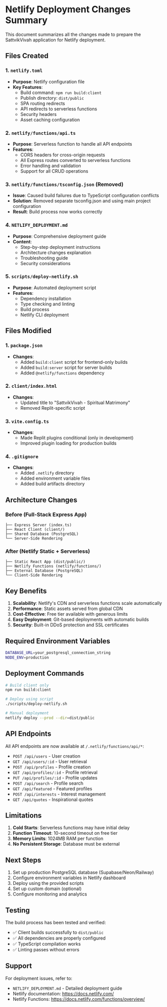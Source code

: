 # Netlify Deployment Changes Summary

This document summarizes all the changes made to prepare the SattvikVivah application for Netlify deployment.

## Files Created

### 1. `netlify.toml`
- **Purpose**: Netlify configuration file
- **Key Features**:
  - Build command: `npm run build:client`
  - Publish directory: `dist/public`
  - SPA routing redirects
  - API redirects to serverless functions
  - Security headers
  - Asset caching configuration

### 2. `netlify/functions/api.ts`
- **Purpose**: Serverless function to handle all API endpoints
- **Features**:
  - CORS headers for cross-origin requests
  - All Express routes converted to serverless functions
  - Error handling and validation
  - Support for all CRUD operations

### 3. `netlify/functions/tsconfig.json` (Removed)
- **Issue**: Caused build failures due to TypeScript configuration conflicts
- **Solution**: Removed separate tsconfig.json and using main project configuration
- **Result**: Build process now works correctly

### 4. `NETLIFY_DEPLOYMENT.md`
- **Purpose**: Comprehensive deployment guide
- **Content**:
  - Step-by-step deployment instructions
  - Architecture changes explanation
  - Troubleshooting guide
  - Security considerations

### 5. `scripts/deploy-netlify.sh`
- **Purpose**: Automated deployment script
- **Features**:
  - Dependency installation
  - Type checking and linting
  - Build process
  - Netlify CLI deployment

## Files Modified

### 1. `package.json`
- **Changes**:
  - Added `build:client` script for frontend-only builds
  - Added `build:server` script for server builds
  - Added `@netlify/functions` dependency

### 2. `client/index.html`
- **Changes**:
  - Updated title to "SattvikVivah - Spiritual Matrimony"
  - Removed Replit-specific script

### 3. `vite.config.ts`
- **Changes**:
  - Made Replit plugins conditional (only in development)
  - Improved plugin loading for production builds

### 4. `.gitignore`
- **Changes**:
  - Added `.netlify` directory
  - Added environment variable files
  - Added build artifacts directory

## Architecture Changes

### Before (Full-Stack Express App)
```
├── Express Server (index.ts)
├── React Client (client/)
├── Shared Database (PostgreSQL)
└── Server-Side Rendering
```

### After (Netlify Static + Serverless)
```
├── Static React App (dist/public/)
├── Netlify Functions (netlify/functions/)
├── External Database (PostgreSQL)
└── Client-Side Rendering
```

## Key Benefits

1. **Scalability**: Netlify's CDN and serverless functions scale automatically
2. **Performance**: Static assets served from global CDN
3. **Cost-Effective**: Free tier available with generous limits
4. **Easy Deployment**: Git-based deployments with automatic builds
5. **Security**: Built-in DDoS protection and SSL certificates

## Required Environment Variables

```bash
DATABASE_URL=your_postgresql_connection_string
NODE_ENV=production
```

## Deployment Commands

```bash
# Build client only
npm run build:client

# Deploy using script
./scripts/deploy-netlify.sh

# Manual deployment
netlify deploy --prod --dir=dist/public
```

## API Endpoints

All API endpoints are now available at `/.netlify/functions/api/*`:

- `POST /api/users` - User creation
- `GET /api/users/:id` - User retrieval
- `POST /api/profiles` - Profile creation
- `GET /api/profiles/:id` - Profile retrieval
- `PUT /api/profiles/:id` - Profile updates
- `POST /api/search` - Profile search
- `GET /api/featured` - Featured profiles
- `POST /api/interests` - Interest management
- `GET /api/quotes` - Inspirational quotes

## Limitations

1. **Cold Starts**: Serverless functions may have initial delay
2. **Function Timeout**: 10-second timeout on free tier
3. **Memory Limits**: 1024MB RAM per function
4. **No Persistent Storage**: Database must be external

## Next Steps

1. Set up production PostgreSQL database (Supabase/Neon/Railway)
2. Configure environment variables in Netlify dashboard
3. Deploy using the provided scripts
4. Set up custom domain (optional)
5. Configure monitoring and analytics

## Testing

The build process has been tested and verified:
- ✅ Client builds successfully to `dist/public`
- ✅ All dependencies are properly configured
- ✅ TypeScript compilation works
- ✅ Linting passes without errors

## Support

For deployment issues, refer to:
- `NETLIFY_DEPLOYMENT.md` - Detailed deployment guide
- Netlify documentation: https://docs.netlify.com/
- Netlify Functions: https://docs.netlify.com/functions/overview/
